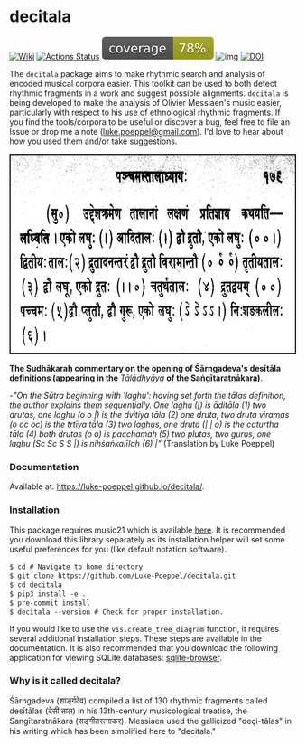 # decitala
[![Wiki][wiki-img]][wiki]
[![Actions Status](https://github.com/Luke-Poeppel/decitala/workflows/Build/badge.svg)](https://github.com/Luke-Poeppel/decitala/actions)
![Coverage](./coverage.svg)
![img](https://img.shields.io/badge/semver-0.14.1-green)
[![DOI](https://zenodo.org/badge/275475667.svg)](https://zenodo.org/badge/latestdoi/275475667)

The ``decitala`` package aims to make rhythmic search and analysis of encoded musical corpora easier. This toolkit can 
be used to both detect rhythmic fragments in a work and suggest possible alignments. ``decitala`` is being developed 
to make the analysis of Olivier Messiaen's music easier, particularly with respect to his use of ethnological 
rhythmic fragments. If you find the tools/corpora to be useful or discover a bug, feel free to file an 
Issue or drop me a note (luke.poeppel@gmail.com). I'd love to hear about how you used them and/or take suggestions. 

<img src="sangitaa_image.png" height="350" width="660" style="border: 2px solid">

**The Sudhākaraḥ commentary on the opening of Śārngadeva's desītāla definitions (appearing in the** _Tālādhyāya_ **of the Saṅgītaratnākara)**. 

-_"On the Sūtra beginning with 'laghu': having set forth the tālas definition, the author explains them sequentially. One laghu (|) is āditāla (1) two drutas, one laghu (o o |) is the dvitiya tāla (2) one druta, two druta viramas (o oc oc) is the tṛtīya tāla (3) two laghus, one druta (| | o) is the caturtha tāla (4) both drutas (o o) is pacchamaḥ (5) two plutas, two gurus, one laghu (Sc Sc S S |) is niḥśaṅkalīlaḥ (6) |"_ (Translation by Luke Poeppel)

### Documentation
Available at: https://luke-poeppel.github.io/decitala/.

### Installation
This package requires music21 which is available [here](https://github.com/cuthbertLab/music21). It is recommended you download this library separately as its installation helper will set some useful preferences for you (like default notation software). 
```
$ cd # Navigate to home directory
$ git clone https://github.com/Luke-Poeppel/decitala.git
$ cd decitala
$ pip3 install -e .
$ pre-commit install
$ decitala --version # Check for proper installation.
```
If you would like to use the ``vis.create_tree_diagram`` function, it requires several additional installation steps. These steps are available in the documentation. It is also recommended that you download the following application for viewing SQLite databases: [sqlite-browser](https://sqlitebrowser.org/). 

### Why is it called decitala?
Śārngadeva (शार्ङ्गदेव) compiled a list of 130 rhythmic fragments called desītālas (देसी ताल) in his 13th-century musicological treatise, the Sangītaratnākara (सङ्गीतरत्नाकर). Messiaen used the gallicized "deçi-tâlas" in his writing which has been simplified here to "decitala."


  [wiki-img]: https://img.shields.io/badge/docs-Wiki-blue.svg
  [wiki]: https://luke-poeppel.github.io/decitala/
